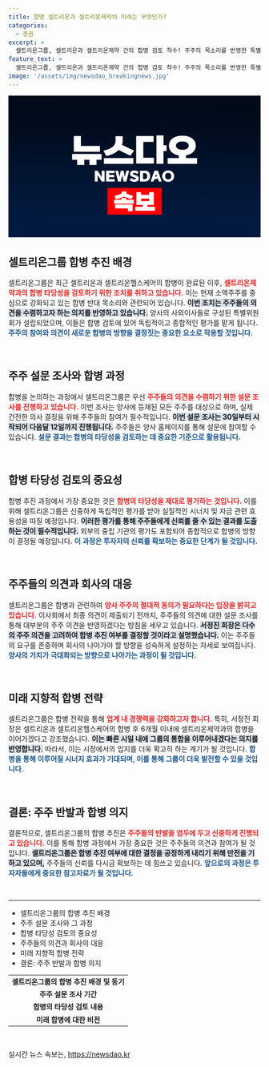 ```yaml
---
title: 합병 셀트리온과 셀트리온제약의 미래는 무엇인가?
categories:
  - 증권
excerpt: >
  셀트리온그룹, 셀트리온과 셀트리온제약 간의 합병 검토 착수! 주주의 목소리를 반영한 특별위원회 운영과 주주 설문 조사가 시작되며, 합병 동의 여부에 따라 향후 방향이 결정된다. 클릭해 더 알아보세요!
feature_text: >
  셀트리온그룹, 셀트리온과 셀트리온제약 간의 합병 검토 착수! 주주의 목소리를 반영한 특별위원회 운영과 주주 설문 조사가 시작되며, 합병 동의 여부에 따라 향후 방향이 결정된다. 클릭해 더 알아보세요!
image: '/assets/img/newsdao_breakingnews.jpg'
---
```


<p><img src="/assets/img/newsdao_breakingnews.jpg" alt="cryptoinkorea 속보" /></p>

<h2 data-ke-size="size26">셀트리온그룹 합병 추진 배경</h2>

<p data-ke-size="size16">셀트리온그룹은 최근 셀트리온과 셀트리온헬스케어의 합병이 완료된 이후, <b><span style="color: #ee2323;">셀트리온제약과의 합병 타당성을 검토하기 위한 조치를 취하고 있습니다.</span></b> 이는 현재 소액주주를 중심으로 강화되고 있는 합병 반대 목소리와 관련되어 있습니다. <b><span style="background-color: #21538527;">이번 조치는 주주들의 의견을 수렴하고자 하는 의지를 반영하고 있습니다.</span></b> 양사의 사외이사들로 구성된 특별위원회가 설립되었으며, 이들은 합병 검토에 있어 독립적이고 종합적인 평가를 맡게 됩니다. <b><span style="color: #1a5490;">주주의 참여와 의견이 새로운 합병의 방향을 결정짓는 중요한 요소로 작용할 것입니다.</span></b></p>

<p data-ke-size="size16">&nbsp;</p>

<h2 data-ke-size="size26">주주 설문 조사와 합병 과정</h2>

<p data-ke-size="size16">합병을 논의하는 과정에서 셀트리온그룹은 우선 <b><span style="color: #ee2323;">주주들의 의견을 수렴하기 위한 설문 조사를 진행하고 있습니다.</span></b> 이번 조사는 양사에 등재된 모든 주주를 대상으로 하며, 실제 건전한 의사 결정을 위해 주주들의 참여가 필수적입니다. <b><span style="background-color: #21538527;">이번 설문 조사는 30일부터 시작되어 다음달 12일까지 진행됩니다.</span></b> 주주들은 양사 홈페이지를 통해 설문에 참여할 수 있습니다. <b><span style="color: #1a5490;">설문 결과는 합병의 타당성을 검토하는 데 중요한 기준으로 활용됩니다.</span></b></p>

<p data-ke-size="size16">&nbsp;</p>

<h2 data-ke-size="size26">합병 타당성 검토의 중요성</h2>

<p data-ke-size="size16">합병 추진 과정에서 가장 중요한 것은 <b><span style="color: #ee2323;">합병의 타당성을 제대로 평가하는 것입니다.</span></b> 이를 위해 셀트리온그룹은 신중하게 독립적인 평가를 받아 실질적인 시너지 및 자금 관련 효용성을 따질 예정입니다. <b><span style="background-color: #21538527;">이러한 평가를 통해 주주들에게 신뢰를 줄 수 있는 결과를 도출하는 것이 필수적입니다.</span></b> 외부의 중립 기관의 평가도 포함되어 종합적으로 합병의 방향이 결정될 예정입니다. <b><span style="color: #1a5490;">이 과정은 투자자의 신뢰를 확보하는 중요한 단계가 될 것입니다.</span></b></p>

<p data-ke-size="size16">&nbsp;</p>

<h2 data-ke-size="size26">주주들의 의견과 회사의 대응</h2>

<p data-ke-size="size16">셀트리온그룹은 합병과 관련하여 <b><span style="color: #ee2323;">양사 주주의 절대적 동의가 필요하다는 입장을 밝히고 있습니다.</span></b> 이사회에서 최종 의견이 제출되기 전까지, 주주들의 의견에 대한 설문 조사를 통해 대부분의 주주 의견을 반영하겠다는 방침을 세우고 있습니다. <b><span style="background-color: #21538527;">서정진 회장은 다수의 주주 의견을 고려하여 합병 추진 여부를 결정할 것이라고 설명했습니다.</span></b> 이는 주주들의 요구를 존중하며 회사의 나아가야 할 방향을 성숙하게 설정하는 자세로 보여집니다. <b><span style="color: #1a5490;">양사의 가치가 극대화되는 방향으로 나아가는 과정이 될 것입니다.</span></b></p>

<p data-ke-size="size16">&nbsp;</p>

<h2 data-ke-size="size26">미래 지향적 합병 전략</h2>

<p data-ke-size="size16">셀트리온그룹은 합병 전략을 통해 <b><span style="color: #ee2323;">업계 내 경쟁력을 강화하고자 합니다.</span></b> 특히, 서정진 회장은 셀트리온과 셀트리온헬스케어의 합병 후 6개월 이내에 셀트리온제약과의 합병을 이어가겠다고 강조했습니다. <b><span style="background-color: #21538527;">이는 빠른 시일 내에 그룹의 통합을 이루어내겠다는 의지를 반영합니다.</span></b> 따라서, 이는 시장에서의 입지를 더욱 확고히 하는 계기가 될 것입니다. <b><span style="color: #1a5490;">합병을 통해 이루어질 시너지 효과가 기대되며, 이를 통해 그룹이 더욱 발전할 수 있을 것입니다.</span></b></p>

<p data-ke-size="size16">&nbsp;</p>

<h2 data-ke-size="size26">결론: 주주 반발과 합병 의지</h2>

<p data-ke-size="size16">결론적으로, 셀트리온그룹의 합병 추진은 <b><span style="color: #ee2323;">주주들의 반발을 염두에 두고 신중하게 진행되고 있습니다.</span></b> 이를 통해 합병 과정에서 가장 중요한 것은 주주들의 의견과 참여가 될 것입니다. <b><span style="background-color: #21538527;">셀트리온그룹은 합병 추진 여부에 대한 결정을 공정하게 내리기 위해 만전을 기하고 있으며,</span></b> 주주들의 신뢰를 다시금 확보하는 데 힘쓰고 있습니다. <b><span style="color: #1a5490;">앞으로의 과정은 투자자들에게 중요한 참고자료가 될 것입니다.</span></b></p>

<p data-ke-size="size16">&nbsp;</p>

<hr />

<ul>
  <li>셀트리온그룹의 합병 추진 배경</li>
  <li>주주 설문 조사와 그 과정</li>
  <li>합병 타당성 검토의 중요성</li>
  <li>주주들의 의견과 회사의 대응</li>
  <li>미래 지향적 합병 전략</li>
  <li>결론: 주주 반발과 합병 의지</li>
</ul>

<table style="width: 100%;">
    <tr>
        <td style="text-align: center; height: 17px;"><b>셀트리온그룹의 합병 추진 배경 및 동기</b></td>
    </tr>
    <tr>
        <td style="text-align: center; height: 17px;"><b>주주 설문 조사 기간</b></td>
    </tr>
    <tr>
        <td style="text-align: center; height: 17px;"><b>합병의 타당성 검토 내용</b></td>
    </tr>
    <tr>
        <td style="text-align: center; height: 17px;"><b>미래 합병에 대한 비전</b></td>
    </tr>
</table>

<p data-ke-size="size16">&nbsp;</p>
실시간 뉴스 속보는, <a href="https://newsdao.kr" rel="dofollow">https://newsdao.kr</a>


